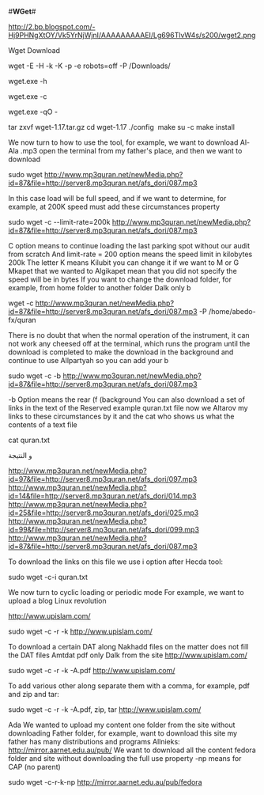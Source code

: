 
#**WGet**#

<MGI>http://2.bp.blogspot.com/-Hj9PHNgXtOY/Vk5YrNjWjnI/AAAAAAAAAEI/Lg696TlvW4s/s200/wget2.png</MGI>

Wget Download 

wget -E -H -k -K -p -e robots=off -P /Downloads/

wget.exe -h

wget.exe -c

wget.exe -qO - 

tar zxvf wget-1.17.tar.gz
cd wget-1.17
./config
 make
su -c make install

We now turn to how to use the tool, for example, we want to download Al-Ala .mp3 open the terminal from my father's place, and then we want to download

sudo wget http://www.mp3quran.net/newMedia.php?id=87&file=http://server8.mp3quran.net/afs_dori/087.mp3

In this case load will be full speed, and if we want to determine, for example, at 200K speed must add these circumstances property

sudo wget -c --limit-rate=200k http://www.mp3quran.net/newMedia.php?id=87&file=http://server8.mp3quran.net/afs_dori/087.mp3

C option means to continue loading the last parking spot without our audit from scratch
And limit-rate = 200 option means the speed limit in kilobytes 200k
The letter K means Kilubit you can change it if we want to M or G Mkapet that we wanted to Algikapet mean that you did not specify the speed will be in bytes
If you want to change the download folder, for example, from home folder to another folder Dalk only b

wget -c http://www.mp3quran.net/newMedia.php?id=87&file=http://server8.mp3quran.net/afs_dori/087.mp3 -P /home/abedo-fx/quran

There is no doubt that when the normal operation of the instrument, it can not work any cheesed off at the terminal, which runs the program until the download is completed to make the download in the background and continue to use Allpartyah so you can add your b

sudo wget -c -b http://www.mp3quran.net/newMedia.php?id=87&file=http://server8.mp3quran.net/afs_dori/087.mp3

-b Option means the rear (f (background
You can also download a set of links in the text of the Reserved example quran.txt file now we Altarov my links to these circumstances by it and the cat who shows us what the contents of a text file

cat quran.txt

و النتيجة

http://www.mp3quran.net/newMedia.php?id=97&file=http://server8.mp3quran.net/afs_dori/097.mp3
http://www.mp3quran.net/newMedia.php?id=14&file=http://server8.mp3quran.net/afs_dori/014.mp3
http://www.mp3quran.net/newMedia.php?id=25&file=http://server8.mp3quran.net/afs_dori/025.mp3
http://www.mp3quran.net/newMedia.php?id=99&file=http://server8.mp3quran.net/afs_dori/099.mp3
http://www.mp3quran.net/newMedia.php?id=87&file=http://server8.mp3quran.net/afs_dori/087.mp3

To download the links on this file we use i option after Hecda tool:

sudo wget -c-i quran.txt

We now turn to cyclic loading or periodic mode For example, we want to upload a blog Linux revolution

http://www.upislam.com/

sudo wget -c -r -k http://www.upislam.com/

To download a certain DAT along Nakhadd files on the matter does not fill the DAT files Amtdat pdf only Dalk from the site http://www.upislam.com/

sudo wget -c -r -k -A.pdf http://www.upislam.com/

To add various other along separate them with a comma, for example, pdf and zip and tar:

sudo wget -c -r -k -A.pdf, zip, tar http://www.upislam.com/

Ada We wanted to upload my content one folder from the site without downloading Father folder, for example, want to download this site my father has many distributions and programs Allnieks: http://mirror.aarnet.edu.au/pub/
We want to download all the content fedora folder and site without downloading the full use property -np means for CAP (no parent)

sudo wget -c-r-k-np http://mirror.aarnet.edu.au/pub/fedora
